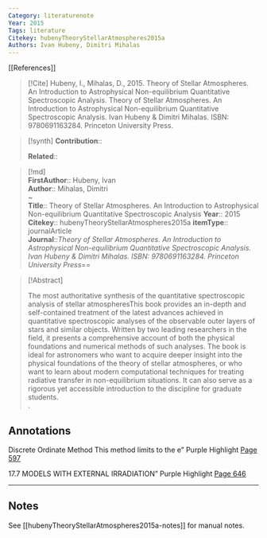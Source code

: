 ```yaml
---
Category: literaturenote
Year: 2015
Tags: literature  
Citekey: hubenyTheoryStellarAtmospheres2015a
Authors: Ivan Hubeny, Dimitri Mihalas
---
```

[[References]] 

>[!Cite] 
> Hubeny, I., Mihalas, D., 2015. Theory of Stellar Atmospheres. An Introduction to Astrophysical Non-equilibrium Quantitative Spectroscopic Analysis. Theory of Stellar Atmospheres. An Introduction to Astrophysical Non-equilibrium Quantitative Spectroscopic Analysis. Ivan Hubeny &amp; Dimitri Mihalas. ISBN: 9780691163284. Princeton University Press. 
  
>[!synth] 
>**Contribution**::  
>  
>**Related**::  
>

  
>[!md]  
> **FirstAuthor**:: Hubeny, Ivan  
> **Author**:: Mihalas, Dimitri  
~  
> **Title**:: Theory of Stellar Atmospheres. An Introduction to Astrophysical Non-equilibrium Quantitative Spectroscopic Analysis 
> **Year**:: 2015 
> **Citekey**:: hubenyTheoryStellarAtmospheres2015a 
>**itemType**:: journalArticle  
> **Journal**::*Theory of Stellar Atmospheres. An Introduction to Astrophysical Non-equilibrium Quantitative Spectroscopic Analysis. Ivan Hubeny &amp; Dimitri Mihalas. ISBN: 9780691163284. Princeton University Press*== 
  

  
> [!Abstract]  
> 
> The most authoritative synthesis of the quantitative spectroscopic analysis of stellar atmospheresThis book provides an in-depth and self-contained treatment of the latest advances achieved in quantitative spectroscopic analyses of the observable outer layers of stars and similar objects. Written by two leading researchers in the field, it presents a comprehensive account of both the physical foundations and numerical methods of such analyses. The book is ideal for astronomers who want to acquire deeper insight into the physical foundations of the theory of stellar atmospheres, or who want to learn about modern computational techniques for treating radiative transfer in non-equilibrium situations. It can also serve as a rigorous yet accessible introduction to the discipline for graduate students.  
>.
>


## Annotations
Discrete Ordinate Method  This method limits to the e” Purple Highlight [Page 597](zotero://open-pdf/library/items/IXF4QKVU?page=597&annotation=P8TXSRRA) 
 
17.7 MODELS WITH EXTERNAL IRRADIATION” Purple Highlight [Page 646](zotero://open-pdf/library/items/IXF4QKVU?page=646&annotation=76YRC9YX) 
 
--- 

## Notes
See [[hubenyTheoryStellarAtmospheres2015a-notes]] for manual notes.

















